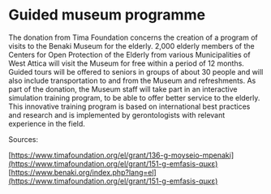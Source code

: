 # Guided museum programme

The donation from Tima Foundation concerns the creation of a program of visits to the Benaki Museum for the elderly. 2,000 elderly members of the Centers for Open Protection of the Elderly from various Municipalities of West Attica will visit the Museum for free within a period of 12 months. Guided tours will be offered to seniors in groups of about 30 people and will also include transportation to and from the Museum and refreshments. As part of the donation, the Museum staff will take part in an interactive simulation training program, to be able to offer better service to the elderly. This innovative training program is based on international best practices and research and is implemented by gerontologists with relevant experience in the field.

 

Sources:

[https://www.timafoundation.org/el/grant/136-g-moyseio-mpenaki](https://www.timafoundation.org/el/grant/151-g-emfasis-αμκε) [https://www.benaki.org/index.php?lang=el](https://www.timafoundation.org/el/grant/151-g-emfasis-αμκε)